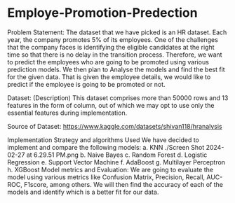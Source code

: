 # Employe-Promotion-Predection

Problem Statement:
The dataset that we have picked is an HR dataset. Each year, the company promotes 5% of its employees. One of the challenges that the company faces is identifying the eligible candidates at the right time so that there is no delay in the transition process.
Therefore, we want to predict the employees who are going to be promoted using various prediction models. We then plan to Analyse the models and find the best fit for the given data. That is given the employee details, we would like to predict if the employee is going to be promoted or not.


Dataset: (Description)
This dataset comprises more than 50000 rows and 13 features in the form of column, out of which we may opt to use only the essential features during implementation.


Source of Dataset: https://www.kaggle.com/datasets/shivan118/hranalysis

Implementation Strategy and algorithms Used
We have decided to implement and compare the following models:
a. KNN
./Screen Shot 2024-02-27 at 6.29.51 PM.png
b. Naive Bayes
c. Random Forest
d. Logistic Regression
e. Support Vector Machine
f. AdaBoost
g. Multilayer Perceptron
h. XGBoost
Model metrics and Evaluation:
We are going to evaluate the model using various metrics like Confusion Matrix, Precision, Recall, AUC-ROC, F1score, among others.
We will then find the accuracy of each of the models and identify which is a better fit for our data.




